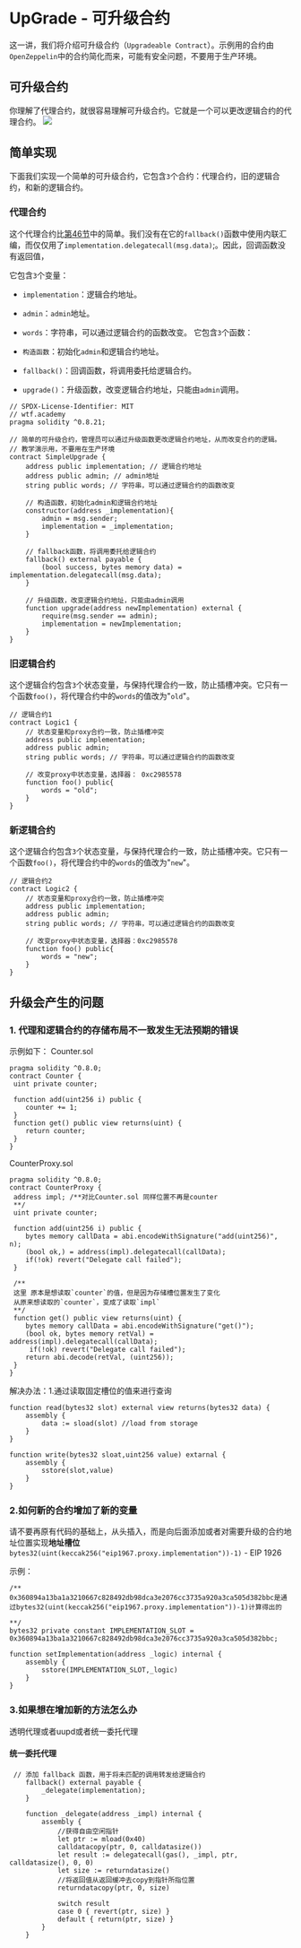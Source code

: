 # UpGrade - 可升级合约
 
这一讲，我们将介绍可升级合约（`Upgradeable Contract`）。示例用的合约由`OpenZeppelin`中的合约简化而来，可能有安全问题，不要用于生产环境。

## 可升级合约
你理解了代理合约，就很容易理解可升级合约。它就是一个可以更改逻辑合约的代理合约。
![](https://github.com/WuEcho/knowldege/blob/main/%E6%99%BA%E8%83%BD%E5%90%88%E7%BA%A6/47_Upgrade/image/updrade.png)

## 简单实现

下面我们实现一个简单的可升级合约，它包含`3`个合约：代理合约，旧的逻辑合约，和新的逻辑合约。

### 代理合约
这个代理合约比[第46节](https://github.com/WuEcho/knowldege/tree/main/%E6%99%BA%E8%83%BD%E5%90%88%E7%BA%A6/46_ProxyContract)中的简单。我们没有在它的`fallback()`函数中使用内联汇编，而仅仅用了`implementation.delegatecall(msg.data)`;。因此，回调函数没有返回值，

它包含`3`个变量：

- `implementation`：逻辑合约地址。
- `admin`：`admin`地址。
- `words`：字符串，可以通过逻辑合约的函数改变。
它包含`3`个函数：

- `构造函数`：初始化`admin`和逻辑合约地址。
- `fallback()`：回调函数，将调用委托给逻辑合约。
- `upgrade()`：升级函数，改变逻辑合约地址，只能由`admin`调用。


```
// SPDX-License-Identifier: MIT
// wtf.academy
pragma solidity ^0.8.21;

// 简单的可升级合约，管理员可以通过升级函数更改逻辑合约地址，从而改变合约的逻辑。
// 教学演示用，不要用在生产环境
contract SimpleUpgrade {
    address public implementation; // 逻辑合约地址
    address public admin; // admin地址
    string public words; // 字符串，可以通过逻辑合约的函数改变

    // 构造函数，初始化admin和逻辑合约地址
    constructor(address _implementation){
        admin = msg.sender;
        implementation = _implementation;
    }

    // fallback函数，将调用委托给逻辑合约
    fallback() external payable {
        (bool success, bytes memory data) = implementation.delegatecall(msg.data);
    }

    // 升级函数，改变逻辑合约地址，只能由admin调用
    function upgrade(address newImplementation) external {
        require(msg.sender == admin);
        implementation = newImplementation;
    }
}
```

### 旧逻辑合约
这个逻辑合约包含`3`个状态变量，与保持代理合约一致，防止插槽冲突。它只有一个函数`foo()`，将代理合约中的`words`的值改为"`old`"。

```
// 逻辑合约1
contract Logic1 {
    // 状态变量和proxy合约一致，防止插槽冲突
    address public implementation; 
    address public admin; 
    string public words; // 字符串，可以通过逻辑合约的函数改变

    // 改变proxy中状态变量，选择器： 0xc2985578
    function foo() public{
        words = "old";
    }
}
```

### 新逻辑合约
这个逻辑合约包含`3`个状态变量，与保持代理合约一致，防止插槽冲突。它只有一个函数`foo()`，将代理合约中的`words`的值改为"`new`"。

```
// 逻辑合约2
contract Logic2 {
    // 状态变量和proxy合约一致，防止插槽冲突
    address public implementation; 
    address public admin; 
    string public words; // 字符串，可以通过逻辑合约的函数改变

    // 改变proxy中状态变量，选择器：0xc2985578
    function foo() public{
        words = "new";
    }
}
```


## 升级会产生的问题

### 1. 代理和逻辑合约的存储布局不⼀致发⽣⽆法预期的错误
示例如下：
Counter.sol

```
pragma solidity ^0.8.0;
contract Counter {
 uint private counter;
 
 function add(uint256 i) public {
    counter += 1;
 }
 function get() public view returns(uint) {
    return counter;
 }
}
```
CounterProxy.sol

```
pragma solidity ^0.8.0;
contract CounterProxy {
 address impl; /**对比Counter.sol 同样位置不再是counter
 **/
 uint private counter;
 
 function add(uint256 i) public {
    bytes memory callData = abi.encodeWithSignature("add(uint256)", n);
    (bool ok,) = address(impl).delegatecall(callData);
    if(!ok) revert("Delegate call failed");
 }
 
 /**
 这里 原本是想读取`counter`的值，但是因为存储槽位置发生了变化
 从原来想读取的`counter`，变成了读取`impl`
 **/
 function get() public view returns(uint) {
    bytes memory callData = abi.encodeWithSignature("get()");
    (bool ok, bytes memory retVal) = address(impl).delegatecall(callData); 
     if(!ok) revert("Delegate call failed");
    return abi.decode(retVal, (uint256));
 }
}
```

解决办法：1.通过读取固定槽位的值来进行查询

```
function read(bytes32 slot) external view returns(bytes32 data) {
    assembly {
        data := sload(slot) //load from storage
    }
}

function write(bytes32 sloat,uint256 value) extarnal {
    assembly {
        sstore(slot,value) 
    }
}
```
### 2.如何新的合约增加了新的变量

请不要再原有代码的基础上，从头插入，而是向后面添加或者对需要升级的合约地址位置实现**地址槽位**`bytes32(uint(keccak256("eip1967.proxy.implementation"))-1)`  - EIP 1926

示例：

```
/**
0x360894a13ba1a3210667c828492db98dca3e2076cc3735a920a3ca505d382bbc是通过bytes32(uint(keccak256("eip1967.proxy.implementation"))-1)计算得出的

**/
bytes32 private constant IMPLEMENTATION_SLOT = 0x360894a13ba1a3210667c828492db98dca3e2076cc3735a920a3ca505d382bbc;

function setImplementation(address _logic) internal {
    assembly {
        sstore(IMPLEMENTATION_SLOT,_logic)
    }
}
``` 


### 3.如果想在增加新的方法怎么办

透明代理或者uupd或者统一委托代理

#### 统一委托代理

```
 // 添加 fallback 函数，用于将未匹配的调用转发给逻辑合约
    fallback() external payable {
        _delegate(implementation);
    }

    function _delegate(address _impl) internal {
        assembly {
            //获得⾃由空闲指针
            let ptr := mload(0x40)
            calldatacopy(ptr, 0, calldatasize())
            let result := delegatecall(gas(), _impl, ptr, calldatasize(), 0, 0)
            let size := returndatasize()
            //将返回值从返回缓冲去copy到指针所指位置
            returndatacopy(ptr, 0, size)

            switch result
            case 0 { revert(ptr, size) }
            default { return(ptr, size) }
        }
    }
```


